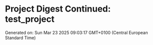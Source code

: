 # Project Digest Continued: test_project
Generated on: Sun Mar 23 2025 09:03:17 GMT+0100 (Central European Standard Time)

